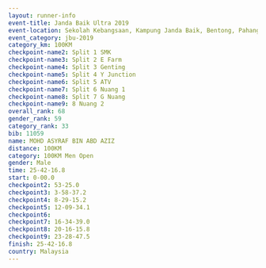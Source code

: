 ```yaml
---
layout: runner-info 
event-title: Janda Baik Ultra 2019
event-location: Sekolah Kebangsaan, Kampung Janda Baik, Bentong, Pahang, Malaysia
event_category: jbu-2019 
category_km: 100KM 
checkpoint-name2: Split 1 SMK 
checkpoint-name3: Split 2 E Farm 
checkpoint-name4: Split 3 Genting 
checkpoint-name5: Split 4 Y Junction 
checkpoint-name6: Split 5 ATV 
checkpoint-name7: Split 6 Nuang 1 
checkpoint-name8: Split 7 G Nuang 
checkpoint-name9: 8 Nuang 2 
overall_rank: 68
gender_rank: 59
category_rank: 33
bib: 11059
name: MOHD ASYRAF BIN ABD AZIZ
distance: 100KM
category: 100KM Men Open
gender: Male
time: 25-42-16.8
start: 0-00.0
checkpoint2: 53-25.0
checkpoint3: 3-58-37.2
checkpoint4: 8-29-15.2
checkpoint5: 12-09-34.1
checkpoint6: 
checkpoint7: 16-34-39.0
checkpoint8: 20-16-15.8
checkpoint9: 23-28-47.5
finish: 25-42-16.8
country: Malaysia
---
```

